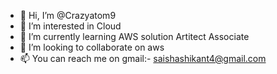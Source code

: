 - 👋 Hi, I’m @Crazyatom9
- 👀 I’m interested in Cloud
- 🌱 I’m currently learning AWS solution Artitect Associate
- 💞️ I’m looking to collaborate on aws
- 📫 You can reach me on gmail:- saishashikant4@gmail.com

<!---
Crazyatom9/Crazyatom9 is a ✨ special ✨ repository because its `README.md` (this file) appears on your GitHub profile.
You can click the Preview link to take a look at your changes.
--->
